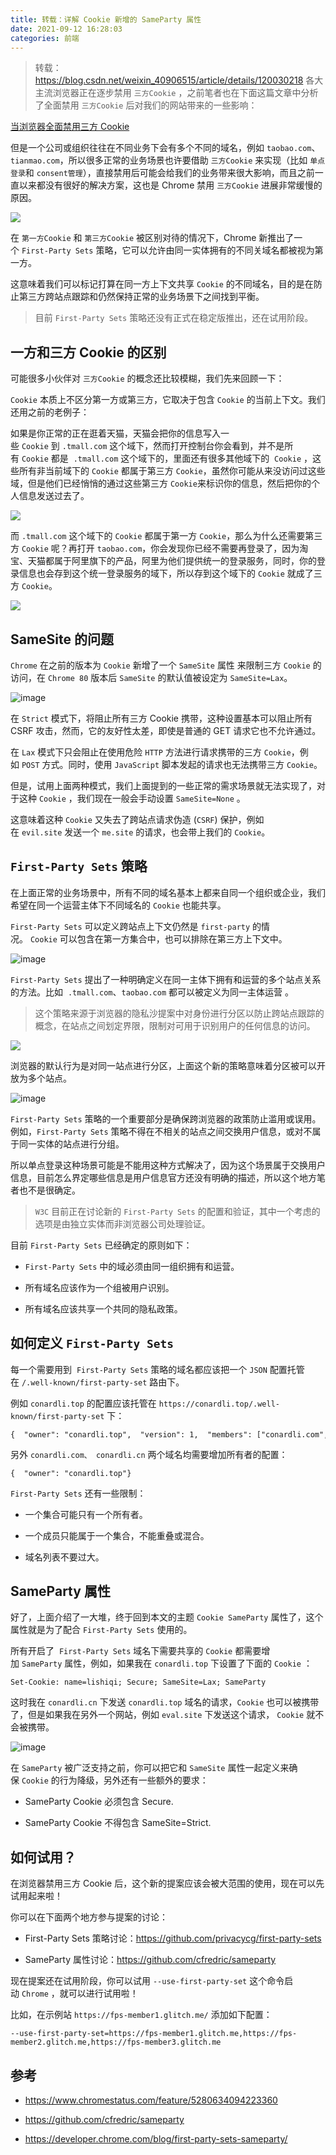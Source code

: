 ```yaml
---
title: 转载：详解 Cookie 新增的 SameParty 属性
date: 2021-09-12 16:28:03
categories: 前端
---
```

>转载：https://blog.csdn.net/weixin_40906515/article/details/120030218
各大主流浏览器正在逐步禁用 `三方Cookie` ，之前笔者也在下面这篇文章中分析了全面禁用 `三方Cookie` 后对我们的网站带来的一些影响：

[当浏览器全面禁用三方 Cookie](https://mp.weixin.qq.com/s?__biz=Mzg2NDAzMjE5NQ%3D%3D&chksm=ce6eccfff91945e990e0b21e777f5a85f3f0699f7d51e45a1dd83d0bf36eaf926f7e90fbe3ff&idx=1&lang=zh_CN&mid=2247485523&scene=21&sn=e7f3989448f5ff1e8905fc6596268e33&token=379611469#wechat_redirect)

但是一个公司或组织往往在不同业务下会有多个不同的域名，例如 `taobao.com`、`tianmao.com`，所以很多正常的业务场景也许要借助 `三方Cookie` 来实现（比如 `单点登录`和 `consent管理`），直接禁用后可能会给我们的业务带来很大影响，而且之前一直以来都没有很好的解决方案，这也是 Chrome 禁用 `三方Cookie` 进展非常缓慢的原因。

![](https://upload-images.jianshu.io/upload_images/10024246-e3e8400cb5014b56.png?imageMogr2/auto-orient/strip%7CimageView2/2/w/1240)

在 `第一方Cookie` 和 `第三方Cookie` 被区别对待的情况下，Chrome 新推出了一个 `First-Party Sets` 策略，它可以允许由同一实体拥有的不同关域名都被视为第一方。

这意味着我们可以标记打算在同一方上下文共享 `Cookie` 的不同域名，目的是在防止第三方跨站点跟踪和仍然保持正常的业务场景下之间找到平衡。

> 目前 `First-Party Sets` 策略还没有正式在稳定版推出，还在试用阶段。

## 一方和三方 Cookie 的区别

可能很多小伙伴对 `三方Cookie` 的概念还比较模糊，我们先来回顾一下：

`Cookie` 本质上不区分第一方或第三方，它取决于包含 `Cookie` 的当前上下文。我们还用之前的老例子：

如果是你正常的正在逛着天猫，天猫会把你的信息写入一些 `Cookie` 到 `.tmall.com` 这个域下，然而打开控制台你会看到，并不是所有 `Cookie` 都是  `.tmall.com` 这个域下的，里面还有很多其他域下的  `Cookie` ，这些所有非当前域下的 `Cookie` 都属于第三方 `Cookie`，虽然你可能从来没访问过这些域，但是他们已经悄悄的通过这些第三方 `Cookie`来标识你的信息，然后把你的个人信息发送过去了。

![](https://upload-images.jianshu.io/upload_images/10024246-89cdd7695760c5d1.png?imageMogr2/auto-orient/strip%7CimageView2/2/w/1240)

而 `.tmall.com` 这个域下的 `Cookie` 都属于第一方 `Cookie`，那么为什么还需要第三方 `Cookie` 呢？再打开 `taobao.com`，你会发现你已经不需要再登录了，因为淘宝、天猫都属于阿里旗下的产品，阿里为他们提供统一的登录服务，同时，你的登录信息也会存到这个统一登录服务的域下，所以存到这个域下的 `Cookie` 就成了三方 `Cookie`。

![](https://upload-images.jianshu.io/upload_images/10024246-4fad32470ed0628e.png?imageMogr2/auto-orient/strip%7CimageView2/2/w/1240)

## SameSite 的问题

`Chrome` 在之前的版本为 `Cookie` 新增了一个 `SameSite` 属性 来限制三方 `Cookie` 的访问，在 `Chrome 80` 版本后 `SameSite` 的默认值被设定为 `SameSite=Lax`。

![image](https://upload-images.jianshu.io/upload_images/10024246-62aaf5b873ddde42.png?imageMogr2/auto-orient/strip%7CimageView2/2/w/1240)

在 `Strict` 模式下，将阻止所有三方 Cookie 携带，这种设置基本可以阻止所有 CSRF 攻击，然而，它的友好性太差，即使是普通的 GET 请求它也不允许通过。

在 `Lax` 模式下只会阻止在使用危险 `HTTP` 方法进行请求携带的三方 `Cookie`，例如 `POST` 方式。同时，使用 `JavaScript` 脚本发起的请求也无法携带三方 `Cookie`。

但是，试用上面两种模式，我们上面提到的一些正常的需求场景就无法实现了，对于这种 `Cookie` ，我们现在一般会手动设置 `SameSite=None` 。

这意味着这种 `Cookie` 又失去了跨站点请求伪造 (`CSRF`) 保护，例如在 `evil.site` 发送一个 `me.site` 的请求，也会带上我们的 `Cookie`。

## `First-Party Sets` 策略

在上面正常的业务场景中，所有不同的域名基本上都来自同一个组织或企业，我们希望在同一个运营主体下不同域名的 `Cookie` 也能共享。

`First-Party Sets` 可以定义跨站点上下文仍然是 `first-party` 的情况。 `Cookie` 可以包含在第一方集合中，也可以排除在第三方上下文中。

![image](https://upload-images.jianshu.io/upload_images/10024246-bfe24a06c0c2dbd5.png?imageMogr2/auto-orient/strip%7CimageView2/2/w/1240)

`First-Party Sets` 提出了一种明确定义在同一主体下拥有和运营的多个站点关系的方法。比如  `.tmall.com`、`taobao.com` 都可以被定义为同一主体运营 。

> 这个策略来源于浏览器的隐私沙提案中对身份进行分区以防止跨站点跟踪的概念，在站点之间划定界限，限制对可用于识别用户的任何信息的访问。

![](https://upload-images.jianshu.io/upload_images/10024246-d9bb4e73ca76c8ba.png?imageMogr2/auto-orient/strip%7CimageView2/2/w/1240)

浏览器的默认行为是对同一站点进行分区，上面这个新的策略意味着分区被可以开放为多个站点。

![image](https://upload-images.jianshu.io/upload_images/10024246-d7bea106268e115e.png?imageMogr2/auto-orient/strip%7CimageView2/2/w/1240)

`First-Party Sets` 策略的一个重要部分是确保跨浏览器的政策防止滥用或误用。例如，`First-Party Sets` 策略不得在不相关的站点之间交换用户信息，或对不属于同一实体的站点进行分组。

所以单点登录这种场景可能是不能用这种方式解决了，因为这个场景属于交换用户信息，目前怎么界定哪些信息是用户信息官方还没有明确的描述，所以这个地方笔者也不是很确定。

> `W3C` 目前正在讨论新的 `First-Party Sets` 的配置和验证，其中一个考虑的选项是由独立实体而非浏览器公司处理验证。

目前 `First-Party Sets` 已经确定的原则如下：

*   `First-Party Sets` 中的域必须由同一组织拥有和运营。

*   所有域名应该作为一个组被用户识别。

*   所有域名应该共享一个共同的隐私政策。

## 如何定义 `First-Party Sets`

每一个需要用到  `First-Party Sets` 策略的域名都应该把一个 `JSON` 配置托管在 `/.well-known/first-party-set` 路由下。

例如 `conardli.top` 的配置应该托管在 `https://conardli.top/.well-known/first-party-set` 下：

```
{  "owner": "conardli.top",  "version": 1,  "members": ["conardli.com", "conardli.cn"]}
```

另外 `conardli.com、 conardli.cn` 两个域名均需要增加所有者的配置：

```
{  "owner": "conardli.top"}
```

`First-Party Sets` 还有一些限制：

*   一个集合可能只有一个所有者。

*   一个成员只能属于一个集合，不能重叠或混合。

*   域名列表不要过大。

## SameParty 属性

好了，上面介绍了一大堆，终于回到本文的主题 `Cookie SameParty` 属性了，这个属性就是为了配合 `First-Party Sets` 使用的。

所有开启了  `First-Party Sets` 域名下需要共享的 `Cookie` 都需要增加 `SameParty` 属性，例如，如果我在 `conardli.top` 下设置了下面的 `Cookie` ：

```
Set-Cookie: name=lishiqi; Secure; SameSite=Lax; SameParty

```

这时我在 `conardli.cn` 下发送 `conardli.top` 域名的请求，`Cookie` 也可以被携带了，但是如果我在另外一个网站，例如 `eval.site` 下发送这个请求， `Cookie` 就不会被携带。

![image](https://upload-images.jianshu.io/upload_images/10024246-645c2b426d71606d.png?imageMogr2/auto-orient/strip%7CimageView2/2/w/1240)

在 `SameParty` 被广泛支持之前，你可以把它和 `SameSite` 属性一起定义来确保 `Cookie` 的行为降级，另外还有一些额外的要求：

*   SameParty Cookie 必须包含 Secure.

*   SameParty Cookie 不得包含 SameSite=Strict.

## 如何试用？

在浏览器禁用三方 Cookie 后，这个新的提案应该会被大范围的使用，现在可以先试用起来啦！

你可以在下面两个地方参与提案的讨论：

*   First-Party Sets 策略讨论：https://github.com/privacycg/first-party-sets

*   SameParty 属性讨论：https://github.com/cfredric/sameparty

现在提案还在试用阶段，你可以试用 `--use-first-party-set` 这个命令启动 `Chrome` ，就可以进行试用啦！

比如，在示例站 `https://fps-member1.glitch.me/` 添加如下配置：

```
--use-first-party-set=https://fps-member1.glitch.me,https://fps-member2.glitch.me,https://fps-member3.glitch.me

```

## 参考

*   https://www.chromestatus.com/feature/5280634094223360

*   https://github.com/cfredric/sameparty

*   https://developer.chrome.com/blog/first-party-sets-sameparty/
